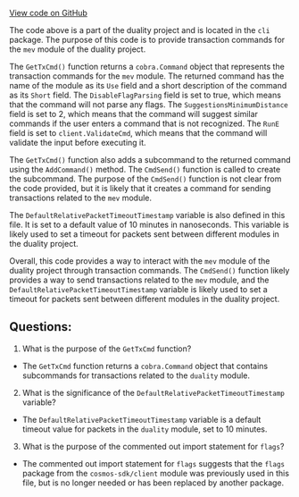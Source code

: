 [View code on GitHub](https://github.com/duality-labs/duality/mev/client/cli/tx.go)

The code above is a part of the duality project and is located in the `cli` package. The purpose of this code is to provide transaction commands for the `mev` module of the duality project. 

The `GetTxCmd()` function returns a `cobra.Command` object that represents the transaction commands for the `mev` module. The returned command has the name of the module as its `Use` field and a short description of the command as its `Short` field. The `DisableFlagParsing` field is set to true, which means that the command will not parse any flags. The `SuggestionsMinimumDistance` field is set to 2, which means that the command will suggest similar commands if the user enters a command that is not recognized. The `RunE` field is set to `client.ValidateCmd`, which means that the command will validate the input before executing it.

The `GetTxCmd()` function also adds a subcommand to the returned command using the `AddCommand()` method. The `CmdSend()` function is called to create the subcommand. The purpose of the `CmdSend()` function is not clear from the code provided, but it is likely that it creates a command for sending transactions related to the `mev` module.

The `DefaultRelativePacketTimeoutTimestamp` variable is also defined in this file. It is set to a default value of 10 minutes in nanoseconds. This variable is likely used to set a timeout for packets sent between different modules in the duality project.

Overall, this code provides a way to interact with the `mev` module of the duality project through transaction commands. The `CmdSend()` function likely provides a way to send transactions related to the `mev` module, and the `DefaultRelativePacketTimeoutTimestamp` variable is likely used to set a timeout for packets sent between different modules in the duality project.
## Questions: 
 1. What is the purpose of the `GetTxCmd` function?
- The `GetTxCmd` function returns a `cobra.Command` object that contains subcommands for transactions related to the `duality` module.

2. What is the significance of the `DefaultRelativePacketTimeoutTimestamp` variable?
- The `DefaultRelativePacketTimeoutTimestamp` variable is a default timeout value for packets in the `duality` module, set to 10 minutes.

3. What is the purpose of the commented out import statement for `flags`?
- The commented out import statement for `flags` suggests that the `flags` package from the `cosmos-sdk/client` module was previously used in this file, but is no longer needed or has been replaced by another package.
